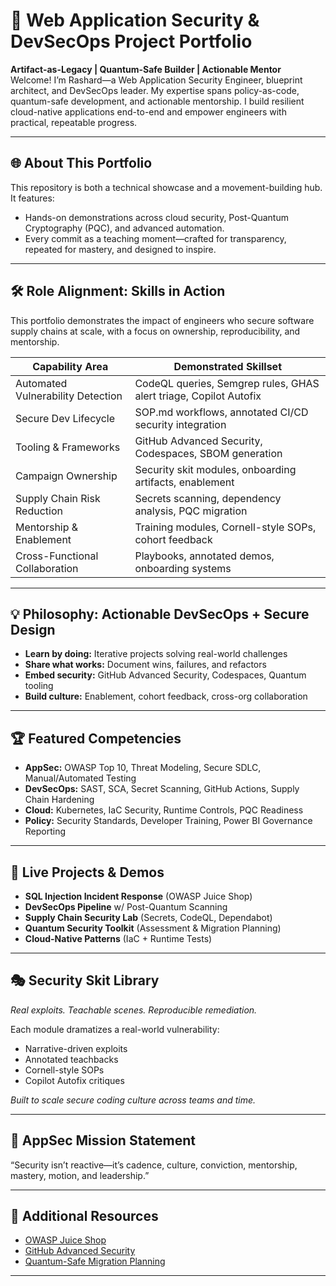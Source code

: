 # 🚀 Web Application Security & DevSecOps Project Portfolio

**Artifact-as-Legacy | Quantum-Safe Builder | Actionable Mentor**  
Welcome! I’m Rashard—a Web Application Security Engineer, blueprint architect, and DevSecOps leader. My expertise spans policy-as-code, quantum-safe development, and actionable mentorship. I build resilient cloud-native applications end-to-end and empower engineers with practical, repeatable progress.

---

## 🌐 About This Portfolio

This repository is both a technical showcase and a movement-building hub.  
It features:
- Hands-on demonstrations across cloud security, Post-Quantum Cryptography (PQC), and advanced automation.
- Every commit as a teaching moment—crafted for transparency, repeated for mastery, and designed to inspire.

---

## 🛠️ Role Alignment: Skills in Action

This portfolio demonstrates the impact of engineers who secure software supply chains at scale, with a focus on ownership, reproducibility, and mentorship.

| Capability Area                      | Demonstrated Skillset                                  |
|--------------------------------------|--------------------------------------------------------|
| Automated Vulnerability Detection    | CodeQL queries, Semgrep rules, GHAS alert triage, Copilot Autofix |
| Secure Dev Lifecycle                 | SOP.md workflows, annotated CI/CD security integration |
| Tooling & Frameworks                 | GitHub Advanced Security, Codespaces, SBOM generation  |
| Campaign Ownership                   | Security skit modules, onboarding artifacts, enablement|
| Supply Chain Risk Reduction          | Secrets scanning, dependency analysis, PQC migration   |
| Mentorship & Enablement              | Training modules, Cornell-style SOPs, cohort feedback  |
| Cross-Functional Collaboration       | Playbooks, annotated demos, onboarding systems         |

---

## 💡 Philosophy: Actionable DevSecOps + Secure Design

- **Learn by doing:** Iterative projects solving real-world challenges
- **Share what works:** Document wins, failures, and refactors
- **Embed security:** GitHub Advanced Security, Codespaces, Quantum tooling
- **Build culture:** Enablement, cohort feedback, cross-org collaboration

---

## 🏆 Featured Competencies

- **AppSec:** OWASP Top 10, Threat Modeling, Secure SDLC, Manual/Automated Testing
- **DevSecOps:** SAST, SCA, Secret Scanning, GitHub Actions, Supply Chain Hardening
- **Cloud:** Kubernetes, IaC Security, Runtime Controls, PQC Readiness
- **Policy:** Security Standards, Developer Training, Power BI Governance Reporting

---

## 🚧 Live Projects & Demos

- **SQL Injection Incident Response** (OWASP Juice Shop)
- **DevSecOps Pipeline** w/ Post-Quantum Scanning
- **Supply Chain Security Lab** (Secrets, CodeQL, Dependabot)
- **Quantum Security Toolkit** (Assessment & Migration Planning)
- **Cloud-Native Patterns** (IaC + Runtime Tests)

---

## 🎭 Security Skit Library

*Real exploits. Teachable scenes. Reproducible remediation.*

Each module dramatizes a real-world vulnerability:
- Narrative-driven exploits
- Annotated teachbacks
- Cornell-style SOPs
- Copilot Autofix critiques

*Built to scale secure coding culture across teams and time.*

---

## 📝 AppSec Mission Statement

“Security isn’t reactive—it’s cadence, culture, conviction, mentorship, mastery, motion, and leadership.”

---

## 📄 Additional Resources

- [OWASP Juice Shop](https://owasp.org/www-project-juice-shop/)
- [GitHub Advanced Security](https://docs.github.com/en/code-security)
- [Quantum-Safe Migration Planning](https://csrc.nist.gov/projects/pqc)

---
